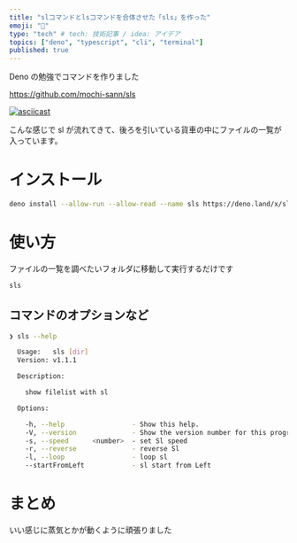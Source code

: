 ```yaml
---
title: "slコマンドとlsコマンドを合体させた「sls」を作った"
emoji: "🚂"
type: "tech" # tech: 技術記事 / idea: アイデア
topics: ["deno", "typescript", "cli", "terminal"]
published: true
---
```


Deno の勉強でコマンドを作りました

https://github.com/mochi-sann/sls

[![asciicast](https://asciinema.org/a/bs7b3eiVOz8ciOFIcr4O51o3M.svg)](https://asciinema.org/a/bs7b3eiVOz8ciOFIcr4O51o3M)

こんな感じで sl が流れてきて、後ろを引いている貨車の中にファイルの一覧が入っています。

# インストール

```bash
deno install --allow-run --allow-read --name sls https://deno.land/x/sls/cli.ts
```

# 使い方

ファイルの一覧を調べたいフォルダに移動して実行するだけです

```bash
sls
```

## コマンドのオプションなど

```bash
❯ sls --help

  Usage:   sls [dir]
  Version: v1.1.1

  Description:

    show filelist with sl

  Options:

    -h, --help                 - Show this help.
    -V, --version              - Show the version number for this program.
    -s, --speed      <number>  - set Sl speed                               (Default: 30)
    -r, --reverse              - reverse Sl
    -l, --loop                 - loop sl
    --startFromLeft            - sl start from Left
```

# まとめ

いい感じに蒸気とかが動くように頑張りました
